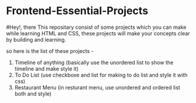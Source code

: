 # Frontend-Essential-Projects

#Hey!, there
This repositary consist of some projects which you can make while learning HTML and CSS, these projects will make your concepts clear by building and learning. 

so here is the list of these projects -
1. Timeline of anything (basically use the unordered list to show the timeline and make style it)
2. To Do List (use checkboxe and list for making to do list and style it with css)
3. Restaurant Menu (in resturant menu, use unordered and ordered list both and style)


